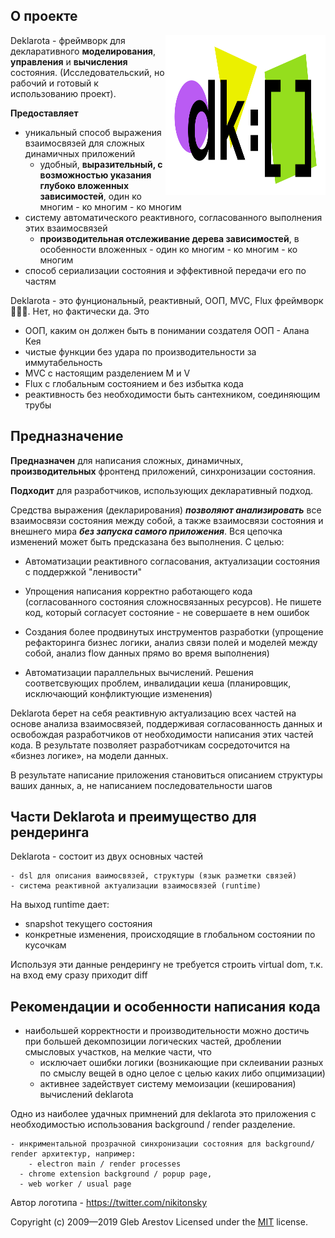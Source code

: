## О проекте

<img align="right" width="256" height="256" title="dk logo" src="./docs/assets/deklarota-logo.svg"/>

Deklarota - фреймворк для декларативного **моделирования**, **управления** и **вычисления** состояния. (Исследовательский, но рабочий и готовый к использованию проект).

**Предоставляет**

- уникальный способ выражения взаимосвязей для сложных динамичных приложений
  - удобный, **выразительный, с возможностью указания глубоко вложенных зависимостей**, один ко многим - ко многим - ко многим
- систему автоматического реактивного, согласованного выполнения этих взаимосвязей
  - **производительная отслеживание дерева зависимостей**, в особенности вложенных - один ко многим - ко многим - ко многим
- способ сериализации состояния и эффективной передачи его по частям



Deklarota - это фунциональный, реактивный, ООП, MVC, Flux фреймворк 🤯🤯🤯. Нет, но фактически да. Это

- ООП, каким он должен быть в понимании создателя ООП - Алана Кея
- чистые функции без удара по производительности за иммутабельность
- MVC с настоящим разделением M и V
- Flux с глобальным состоянием и без избытка кода
- реактивность без необходимости быть сантехником, соединяющим трубы



## Предназначение


**Предназначен** для написания сложных, динамичных, **производительных** фронтенд приложений, синхронизации состояния.

**Подходит** для разработчиков, использующих декларативный подход.

Средства выражения (декларирования) ***позволяют анализировать*** все взаимосвязи состояния между собой, а также взаимосвязи состояния и внешнего мира ***без запуска самого приложения***. Вся цепочка изменений может быть предсказана без выполнения. С целью:

- Автоматизации реактивного согласования, актуализации состояния с поддержкой "ленивости"

- Упрощения написания корректно работающего кода (согласованного состояния сложносвязанных ресурсов). Не пишете код, который согласует состояние - не совершаете в нем ошибок

- Создания более продвинутых инструментов разработки (упрощение рефакторинга бизнес логики, анализ связи полей и моделей между собой, анализ flow данных прямо во время выполнения)
- Автоматизации параллельных вычислений. Решения соответсвующих проблем, инвалидации кеша (планировщик, исключающий конфликтующие изменения)

Deklarota берет на себя реактивную актуализацию всех частей на основе анализа взаимосвязей, поддерживая согласованность данных и освобождая разработчиков от необходимости написания этих частей кода. В результате позволяет разработчикам сосредоточится на «бизнез логике», на модели данных.

В результате написание приложения становиться описанием структуры ваших данных, а, не написанием последовательности шагов



## Части Deklarota и преимущество для рендеринга

Deklarota - состоит из двух основных частей

	- dsl для описания ваимосвязей, структуры (язык разметки связей)
	- система реактивной актуализации взаимосвязей (runtime)

На выход runtime дает:

- snapshot текущего состояния
- конкретные изменения, происходящие в глобальном состоянии по кусочкам

Используя эти данные рендерингу не требуется строить virtual dom, т.к. на вход ему сразу приходит diff



## Рекомендации и особенности написания кода

 - наибольшей корректности и производительности можно достичь при большей декомпозиции логических частей, дроблении смысловых участков, на мелкие части, что
    - исключает ошибки логики (возникающие при склеивании разных по смыслу вещей в одно целое с целью каких либо опцимизации)
    - активнее задействует систему мемоизации (кеширования) вычислений deklarota



Одно из наиболее удачных примнений для deklarota это приложения с необходимостью использования background / render разделение.

	- инкриментальной прозрачной синхронизации состояния для background/ render архитектур, например:
		- electron main / render processes
	  - chrome extension background / popup page,
	  - web worker / usual page



Автор логотипа - https://twitter.com/nikitonsky

Copyright (c) 2009—2019 Gleb Arestov
Licensed under the [MIT](http://www.opensource.org/licenses/mit-license.php) license.
